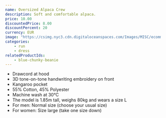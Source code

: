 ```yaml
---
name: Oversized Alpaca Crew
description: Soft and comfortable alpaca.
price: 10.00
discountedPrice: 8.00
discountPercent: 20
currency: EUR
image: "https://csimg.nyc3.cdn.digitaloceanspaces.com/Images/MISC/ecomm-alpaca.png"
categories:
    - run
    - dress
relatedProductIds:
    - blue-chunky-beanie
---
```

- Drawcord at hood
- 3D tone-on-tone handwriting embroidery on front
- Kangaroo pocket
- 55% Cotton, 45% Polyester
- Machine wash at 30°C
- The model is 1.85m tall, weighs 80kg and wears a size L
- For men: Normal size (choose your usual size)
- For women: Size large (take one size down)